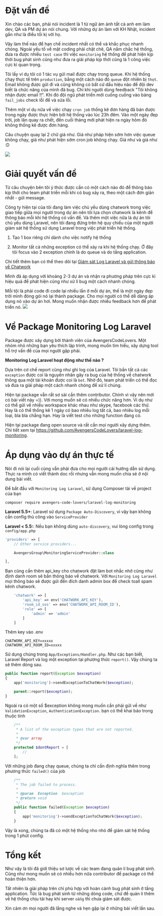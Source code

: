 # Đặt vấn đề 
 Xin chào các bạn, phải nói incident là 1 từ ngữ ám ảnh tất cả anh em làm dev, QA và PM dự án nói chung. Với những dự án làm với KH Nhật, incident gần như là điều tối kị với họ. 

Vậy làm thế nào để hạn chế incident nhất có thể và khắc phục nhanh chóng. Ngoài yếu tố về mặt coding phải chặt chẽ, QA nắm chắc hệ thống, đưa ra được nhiều `test case` thì việc `monitoring` hệ thống để phát hiện kịp thời bug phát sinh cũng như đưa ra giải pháp kịp thời cũng là 1 công việc cực kì quan trọng. 

Tôi lấy ví dụ tôi có 1 tác vụ gửi mail được chạy trong queue. Khi hệ thống chạy thực tế trên `production`, bằng một cách nào đó `queue` đột nhiên bị `thọt`. Email không được gửi đi và cũng không có bất cứ dấu hiệu nào để đội dev biết là chức năng của mình đã bug. Chỉ khi người dùng feedback "Tôi không nhận được email !!". Khi đó đội ngũ phát triển mới cuống cuồng vào bảng `fail_jobs` check lỗi để và sửa lỗi.

Thêm một ví dụ nữa về việc chạy `cron job` thống kê đơn hàng đã bán được trong ngày được thực hiện bởi hệ thống vào lúc 23h đêm. Vào một ngày đẹp trời, job lăn quay ra chết, đến cuối tháng mới phát hiện ra ngày hôm đó không thống kê được đơn hàng. 

Câu chuyện quay lại 2 chữ giá như. Giá như pháp hiện sớm hơn việc queue không chạy, giá như phát hiện sớm cron job không chạy. Giá như và giá như :D

![](https://images.viblo.asia/ad29da63-c38c-41f0-8707-e55f6a1afc2b.jpeg)

# Giải quyết vấn đề
Từ câu chuyện bên tôi ý thức được cần có một cách nào đó để thông báo kịp thời cho team phát triển mỗi khi có bug xảy ra, theo một cách đơn giản nhất -  gửi message.

Công ty hiện tại của tôi đang làm việc chủ yếu dùng chatwork trong việc giao tiếp giữa mọi người trong dự án nên tôi lựa chọn chatwork là kênh để thông báo mỗi khi hệ thống có vấn đề. Và thêm một việc nữa là dự án tôi chủ yếu dùng Laravel, nên tôi đang đứng trên hệ quy chiếu của một người giám sát hệ thống sử dụng Laravel trong việc phát triển hệ thống.
1. Tạo 1 box riêng chỉ dành cho việc notify hệ thống

2. Monitor tất cả những exception có thể xảy ra khi hệ thống chạy. Ở đây tôi focus vào 2 exception chính là do queue và do tầng application.


Chi tiết thêm bạn có thể theo dõi tại [Giám sát Log Laravel và gửi thông báo về Chatwork](https://viblo.asia/p/giam-sat-log-laravel-va-gui-thong-bao-ve-chatwork-gDVK2GovZLj)

Mình đã áp dụng với khoảng 2-3 dự án và nhận ra phương pháp trên cực kì hiệu quả để phát hiện cũng như xử lí bug một cách nhanh chóng.

Mỗi tội là phải code đi code lại nhiều lần ở mỗi dự án, thế là một ngày đẹp trời mình đóng gói nó lại thành package. Cho mọi người có thể dễ dàng áp dụng nó vào dự án hơi. Mong muốn nhận được nhiều feedback hơn để phát triển nó. 
![](https://images.viblo.asia/94c7b24d-889f-4088-8583-5bab3e4542b2.png)



# Về Package Monitoring Log Laravel

Package được xây dựng bởi thành viên của AvengersCodeLovers. Một nhóm nhỏ những bạn yêu thích lập trình, mong muốn tìm hiểu, xây dựng tool hỗ trợ vấn đề của mọi người gặp phải.

**Monitoring Log Laravel hoạt động như thế nào ?**

Dựa trên cơ chế report cũng như ghi log của Laravel. Tôi bắn tất cả các `exception` được coi là nguyên nhân gây ra bug của hệ thống về chatwork thông qua một tài khoản được coi là `bot`. Nhờ đó, team phát triển có thể đọc và đưa ra giải pháp một cách nhanh chóng để xử lí chúng.

Hiện tại package vẫn rất sơ sài cần thêm contributor. Chính vì vậy nên mới có bài viết này =)). Với mong muốn sẽ có nhiều chức năng hơn.
Ví dụ như có thể gửi về nhiều workspace khác nhau như skype, facebook các thứ. Hay là có thể thống kê 1 ngày có bao nhiêu log tất cả, bao nhiêu log mỗi loại, bla bla chẳng hạn. Hay là viết test cho những function đang có.

Hiện tại package đang open source và rất cần mọi người xây dựng thêm. Chi tiết xem tại https://github.com/AvengersCodeLovers/laravel-log-monitoring.

# Áp dụng vào dự án thực tế
Nói đi nói lại cuối cùng vẫn phải đưa cho mọi người cái hướng dẫn sử dụng. Thực ra mình có viết thành doc rồi nhưng vẫn mong muốn chia sẻ ở nội dung bài viết.

Để bắt đầu với `Monitoring Log Laravel`, sử dụng Composer tải về project của bạn 
```
composer require avengers-code-lovers/laravel-log-monitoring
```
**Laravel 5.5+**: Laravel sử dụng `Package Auto-Discovery`, vì vậy bạn không cần config thủ công vào `ServiceProvider`

**Laravel < 5.5:**: Nếu bạn không dùng `auto-discovery`, vui lòng config trong `config/app.php`

```php
'providers' => [
    // Other service providers...

    AvengersGroup\MonitoringServiceProvider::class

],
```

Bạn cũng cần thêm api_key cho chatwork đặt làm bot nhắc nhở cũng như định danh room sẽ bắn thông báo về chatwork. Với `Monitoring Log Laravel` mọi thông báo sẽ được gửi đến đích danh admin box để check toall spam kênh chatwork.
```php
    'chatwork' => [
        'api_key' => env('CHATWORK_API_KEY'),
        'room_id_sos' => env('CHATWORK_API_ROOM_ID'),
        'role' => [
            'admin' => 'admin'
        ]
    ]
```


Thêm key vào .env
```
CHATWORK_API_KEY=xxxxx
CHATWORK_API_ROOM_ID=xxxxx
```
Sử dụng chúng trong `App/Exceptions/Handler.php`. Như các bạn biết, Laravel Report và  log một exception tại phương thức `report()`. Vậy chúng ta sẽ thêm dòng sau.
```php
public function report(Exception $exception)
{
    app('monitoring')->sendExceptionToChatWork($exception);

    parent::report($exception);
}
```
Ngoài ra có một số $exception không mong muốn cần phải gửi về như `ValidationException`, `AuthenticationException`. bạn có thể khai báo trong thuộc tính 

```php
    /**
     * A list of the exception types that are not reported.
     *
     * @var array
     */
    protected $dontReport = [
        //
    ];
```
Với những job đang chạy queue, chúng ta chỉ cần định nghĩa thêm trong phương thức `failed()` của job

```php
    /**
     * The job failed to process.
     *
     * @param  Exception  $exception
     * @return void
     */
    public function failed(Exception $exception)
    {
        app('monitoring')->sendExceptionToChatWork($exception);
    }
```
Vậy là xong, chúng ta đã có một hệ thống nho nhỏ để giám sát hệ thống trong 1 phút config.
# Tổng kết
Như vậy là tôi đã giới thiệu sơ lược về các team đang quản lí bug phát sinh. Cũng như mong muốn sẽ có nhiều hơn nữa contributor để package có thể hoàn thiện hơn.

Tất nhiên là giải pháp trên chỉ phù hợp với hoàn cảnh bug phát sinh ở tầng application. Tức là bug phát sinh từ những dòng code, chứ để quản lí thêm về hệ thống chịu tải hay khi server `oẳng` thì chưa giám sát được. 

Xin cảm ơn mọi người đã lắng nghe và hẹn gặp lại ở những bài viết lần sau.
